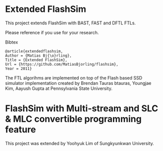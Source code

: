 # Extended FlashSim

This project extends FlashSim with BAST, FAST and DFTL FTLs. 

Please reference if you use for your research.

Bibtex

    @article{extendedflashsim,
    Author = {Matias Bj{\o}rling},
    Title = {Extended FlashSim},
    Url = {https://github.com/MatiasBjorling/flashsim},
    Year = 2011}

The FTL algorihms are implemented on top of the Flash based SSD simulator implementation created by Brendan Tauras btauras, Youngjae Kim, Aayush Gupta at Pennsylvania State University.

# FlashSim with Multi-stream and SLC & MLC convertible programming feature
This project was extended by Yoohyuk Lim of Sungkyunkwan University.
